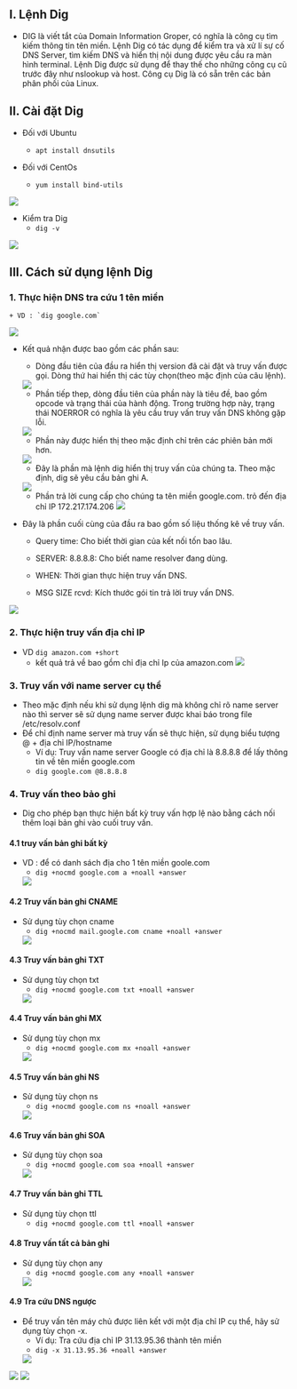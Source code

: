 ## I. Lệnh Dig
- DIG là viết tắt của Domain Information Groper, có nghĩa là công cụ tìm kiếm thông tin tên miền. Lệnh Dig có tác dụng để kiểm tra và xử lí sự cố DNS Server, tìm kiếm DNS và hiển thị nội dung được yêu cầu ra màn hình terminal. Lệnh Dig được sử dụng để thay thế cho những công cụ cũ trước đây như nslookup và host. Công cụ Dig là có sẵn trên các bản phân phối của Linux.

## II. Cài đặt Dig 
- Đối với Ubuntu 
    + `apt install dnsutils`

- Đối với CentOs 
    + `yum install bind-utils`

<img src="img/dig (3).png">

- Kiểm tra Dig
    + `dig -v`
<img src="img/dig (4).png">

## III. Cách sử dụng lệnh Dig
### 1. Thực hiện DNS tra cứu 1 tên miền 
    + VD : `dig google.com`
<img src="img/dig (5).png">

- Kết quả nhận được bao gồm các phần sau:
    + Dòng đầu tiên của đầu ra hiển thị version đã cài đặt và truy vấn được gọi. Dòng thứ hai hiển thị các tùy chọn(theo mặc định của câu lệnh).
    <img src="img/dig (8).png">

    + Phần tiếp thep, dòng đầu tiên của phần này là tiêu đề, bao gồm opcode và trạng thái của hành động. Trong trường hợp này, trạng thái NOERROR có nghĩa là yêu cầu truy vấn truy vấn DNS không gặp lỗi.
    <img src="img/dig (9).png">
    
    + Phần này được hiển thị theo mặc định chỉ trên các phiên bản mới hơn.
    <img src="img/dig (10).png">

    + Đây là phần mà lệnh dig hiển thị truy vấn của chúng ta. Theo mặc định, dig sẽ yêu cầu bản ghi A.
    <img src="img/dig (11).png">
    
    + Phần trả lời cung cấp cho chúng ta tên miền google.com. trỏ đến địa chỉ IP 172.217.174.206
        <img src="img/dig (12).png">
    
- Đây là phần cuối cùng của đầu ra bao gồm số liệu thống kê về truy vấn.
    + Query time: Cho biết thời gian của kết nối tốn bao lâu.

    + SERVER: 8.8.8.8: Cho biết name resolver đang dùng.

    + WHEN: Thời gian thực hiện truy vấn DNS.

    + MSG SIZE rcvd: Kích thước gói tin trả lời truy vấn DNS.
<img src="img/dig (13).png">

### 2. Thực hiện truy vấn địa chỉ IP
- VD `dig amazon.com +short`
    + kết quả trả về bao gồm chỉ địa chỉ Ip của amazon.com
      <img src="img/dig (14).png">

### 3. Truy vấn với name server cụ thể
- Theo mặc định nếu khi sử dụng lệnh dig mà không chỉ rõ name server nào thì server sẽ sử dụng name server được khai báo trong file /etc/resolv.conf
- Để chỉ định name server mà truy vấn sẽ thực hiện, sử dụng biểu tượng @ + địa chỉ IP/hostname
    + Ví dụ: Truy vấn name server Google có địa chỉ là 8.8.8.8 để lấy thông tin về tên miền google.com
    + `dig google.com @8.8.8.8`



### 4. Truy vấn theo bảo ghi 
- Dig cho phép bạn thực hiện bất kỳ truy vấn hợp lệ nào bằng cách nối thêm loại bản ghi vào cuối truy vấn.
#### 4.1 truy vấn bản ghi bất kỳ
- VD : để có danh sách địa cho 1 tên miền goole.com
    + `dig +nocmd google.com a +noall +answer`
    <img src="img/dig (15).png">
#### 4.2 Truy vấn bản ghi CNAME
- Sử dụng tùy chọn cname 
    + `dig +nocmd mail.google.com cname +noall +answer`
    <img src="img/dig (16).png">
#### 4.3 Truy vấn bản ghi TXT
- Sử dụng tùy chọn txt
    + `dig +nocmd google.com txt +noall +answer`
    <img src="img/dig (17).png">
#### 4.4 Truy vấn bản ghi MX
- Sử dụng tùy chọn mx
    + `dig +nocmd google.com mx +noall +answer`
    <img src="img/dig (18).png">

#### 4.5  Truy vấn bản ghi NS
- Sử dụng tùy chọn ns
    + `dig +nocmd google.com ns +noall +answer`
    <img src="img/dig (20).png">
#### 4.6  Truy vấn bản ghi SOA
- Sử dụng tùy chọn soa
    + `dig +nocmd google.com soa +noall +answer`
    <img src="img/dig (21).png">
#### 4.7 Truy vấn bản ghi TTL
- Sử dụng tùy chọn ttl
    + `dig +nocmd google.com ttl +noall +answer `

#### 4.8 Truy vấn tất cả bản ghi 
- Sử dụng tùy chọn any
    + `dig +nocmd google.com any +noall +answer`
    <img src="img/dig (22).png">
#### 4.9 Tra cứu DNS ngược
- Để truy vấn tên máy chủ được liên kết với một địa chỉ IP cụ thể, hãy sử dụng tùy chọn -x.
    + Ví dụ: Tra cứu địa chỉ IP 31.13.95.36 thành tên miền
    + `dig -x 31.13.95.36 +noall +answer `
    <img src="img/dig (23).png">

<img src="img/dig (24).png">
<img src="img/dig (25).png">
